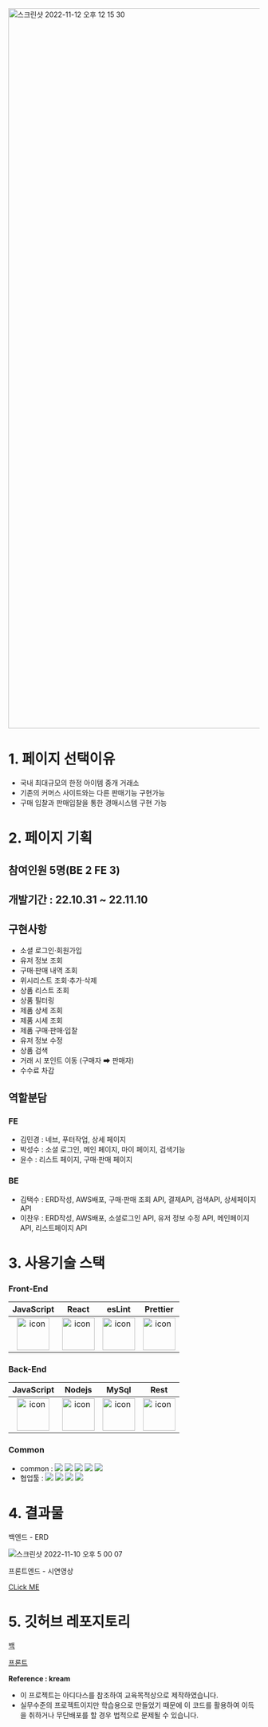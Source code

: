 <img width="1440" alt="스크린샷 2022-11-12 오후 12 15 30" src="https://user-images.githubusercontent.com/98324846/201453963-7260fb55-32e5-4e38-a8d9-643f892a3820.png">


# 1. 페이지 선택이유

- 국내 최대규모의 한정 아이템 중개 거래소
- 기존의 커머스 사이트와는 다른 판매기능 구현가능
- 구매 입찰과 판매입찰을 통한 경매시스템 구현 가능

# 2. 페이지 기획

## 참여인원 5명(BE 2 FE 3)

## 개발기간 : 22.10.31 ~ 22.11.10

## 구현사항

- 소셜 로그인·회원가입
- 유저 정보 조회
- 구매·판매 내역 조회
- 위시리스트 조회·추가·삭제
- 상품 리스트 조회
- 상품 필터링
- 제품 상세 조회
- 제품 시세 조회
- 제품 구매·판매·입찰
- 유저 정보 수정
- 상품 검색
- 거래 시 포인트 이동 (구매자 ➡ 판매자)
- 수수료 차감

## 역할분담

### FE

- 김민경 : 네브, 푸터작업, 상세 페이지
- 박성수 : 소셜 로그인, 메인 페이지, 마이 페이지, 검색기능
- 윤수 : 리스트 페이지, 구매·판매 페이지

### BE

- 김택수 : ERD작성, AWS배포, 구매·판매 조회 API, 결제API, 검색API, 상세페이지 API
- 이찬우 : ERD작성, AWS배포, 소셜로그인 API, 유저 정보 수정 API, 메인페이지 API, 리스트페이지 API

# 3. 사용기술 스택


### Front-End
|JavaScript|React|esLint|Prettier|
| :--: | :--:| :--: | :--: |
| <img src="https://techstack-generator.vercel.app/js-icon.svg" alt="icon" width="65" height="65" /> | <img src="https://techstack-generator.vercel.app/react-icon.svg" alt="icon" width="65" height="65" /> | <img src="https://techstack-generator.vercel.app/eslint-icon.svg" alt="icon" width="65" height="65" /> | <img src="https://techstack-generator.vercel.app/prettier-icon.svg" alt="icon" width="65" height="65" /> |
### Back-End
|JavaScript|Nodejs|MySql|Rest|
| :--: | :--: | :--: | :--: |
| <img src="https://techstack-generator.vercel.app/js-icon.svg" alt="icon" width="65" height="65" /> | <img src="https://techstack-generator.vercel.app/nginx-icon.svg" alt="icon" width="65" height="65" /> | <img src="https://techstack-generator.vercel.app/mysql-icon.svg" alt="icon" width="65" height="65" /> | <img src="https://techstack-generator.vercel.app/restapi-icon.svg" alt="icon" width="65" height="65" /> |
### Common
- common : <img src="https://img.shields.io/badge/Git-F05032?style=flat&logo=Git&logoColor=white"/> <img src="https://img.shields.io/badge/GitHub-181717?style=flat&logo=GitHub&logoColor=white"/> <img src="https://img.shields.io/badge/AWS-232F3E?style=flat&logo=AmazonAWS&logoColor=white"/> <img src="https://img.shields.io/badge/ESLint-4B32C3?style=flat&logo=AmazonAWS&logoColor=white"/> <img src="https://img.shields.io/badge/Prettier-F7B93E?style=flat&logo=prettier&logoColor=white"/>
- 협업툴 : <img src="https://img.shields.io/badge/Notion-000000?style=flat&logo=Notion&logoColor=white"/> <img src="https://img.shields.io/badge/Slack-4A154B?style=flat&logo=Slack&logoColor=white"/> <img src="https://img.shields.io/badge/Trello-0052CC?style=flat&logo=Trello&logoColor=white"/> <img src="https://img.shields.io/badge/PostMan-FF6C37?style=flat&logo=PostMan&logoColor=white"/>

# 4. 결과물

백엔드 - ERD

![스크린샷 2022-11-10 오후 5 00 07](https://user-images.githubusercontent.com/98324846/201454022-377864a1-0be7-41f7-8fac-f9832ba0c34f.png)


프론트엔드 - 시연영상

[CLick ME](https://youtu.be/CJnrYoGzpOg)

# 5. 깃허브 레포지토리

[백](https://github.com/wecode-bootcamp-korea/38-2nd-KRWEAM-backend)

[프론트](https://github.com/wecode-bootcamp-korea/38-2nd-KRWEAM-frontend)

****Reference : kream****

- 이 프로젝트는 아디다스를 참조하여 교육목적상으로 제작하였습니다.
- 실무수준의 프로젝트이지만 학습용으로 만들었기 때문에 이 코드를 활용하여 이득을 취하거나 무단배포를 할 경우 법적으로 문제될 수 있습니다.


